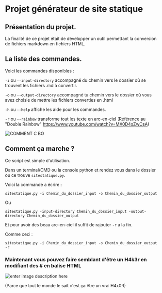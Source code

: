 # Projet générateur de site statique

## Présentation du projet.

La finalité de ce projet était de développer un outil permettant la conversion de fichiers markdown en fichiers HTML.

## La liste des commandes.

Voici les commandes disponibles :

`-i` ou `--input-directory` accompagné du chemin vers le dossier où se trouvent les fichiers .md à convertir.

`-o` ou `--output-directory`  accompagné tu chemin vers le dossier où vous avez choisie de mettre les fichiers converties en .html

`-h` ou `--help`  affiche les aide pour les commandes.

`-r` ou `--rainbow` transforme tout les texte en arc-en-ciel (Référence au "Double Rainbow" https://www.youtube.com/watch?v=MX0D4oZwCsA)


![COMMENT C BO](https://i.makeagif.com/media/11-26-2015/ATqgx3.gif)
## Comment ça marche ?

Ce script est simple d'utilisation.

Dans un terminal/CMD ou la console python et rendez vous dans le dossier ou ce trouve `sitestatique.py`.

Voici la commande a écrire :

    sitestatique.py -i Chemin_du_dossier_input -o Chemin_du_dossier_output
Ou

    sitestatique.py -input-directory Chemin_du_dossier_input -output-directory Chemin_du_dossier_output
Et pour avoir des beau arc-en-ciel il suffit de rajouter `-r` a la fin.

Comme ceci : 

    sitestatique.py -i Chemin_du_dossier_input -o Chemin_du_dossier_output -r

### Maintenant vous pouvez faire semblant d'être un H4k3r en modifiant des # en balise HTML

![enter image description here](https://i.imgur.com/ye5udHZ.gif)

(Parce que tout le monde le sait c'est ça être un vrai H4x0R)
<!--stackedit_data:
eyJoaXN0b3J5IjpbLTYxMDk3MjM4MCwxNzExNDY2NjM3LC0xMz
g1NDExODk5LDE0NzcwNDUyMzcsMTk2NDIzMDc1XX0=
-->